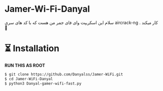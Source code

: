 # Jamer-Wi-Fi-Danyal
سلام این اسکریپت وای فای جمر من هست که با کد های سری
aircrack-ng 
. کار میکند
🗿
# ⏳ Installation
**RUN THIS AS ROOT**

```bash
$ git clone https://github.com/Danyalss/Jamer-WiFi.git
$ cd Jamer-WiFi-Danyal
$ python3 Danyal-gamer-wifi-fast.py
```
